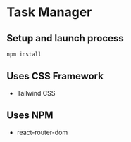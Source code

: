 # Task Manager

## Setup and launch process

```bash
npm install
```

## Uses CSS Framework

* Tailwind CSS

## Uses NPM

* react-router-dom

